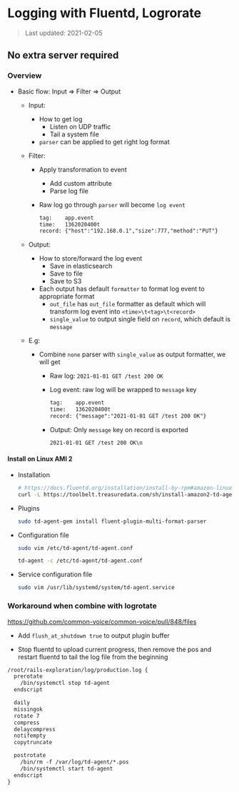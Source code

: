 # Logging with Fluentd, Logrorate

> Last updated: 2021-02-05

## No extra server required

### Overview

* Basic flow: Input => Filter => Output

  * Input: 

    * How to get log
      * Listen on UDP traffic
      * Tail a system file
    * `parser` can be applied to get right log format

  * Filter: 

    * Apply transformation to event

      * Add custom attribute
      * Parse log file

    * Raw log go through `parser` will become `log event`

      ```txt
      tag:    app.event
      time:   1362020400t
      record: {"host":"192.168.0.1","size":777,"method":"PUT"}
      ```

  * Output: 

    * How to store/forward the log event 
      * Save in elasticsearch
      * Save to file
      * Save to S3
    * Each output has default `formatter` to format log event to appropriate format
      * `out_file` has `out_file` formatter as default which will transform log event into `<time>\t<tag>\t<record>`
      * `single_value` to output single field on `record`, which default is `message`

  * E.g: 

    * Combine `none` parser with `single_value` as output formatter, we will get

      * Raw log: `2021-01-01 GET /test 200 OK`

      * Log event: raw log will be wrapped to `message` key

        ```txt
        tag:    app.event
        time:   1362020400t
        record: {"message":"2021-01-01 GET /test 200 OK"}
        ```

      * Output: Only `message` key on record is exported

        ```txt
        2021-01-01 GET /test 200 OK\n
        ```

        

#### Install on Linux AMI 2

* Installation

	```bash
	# https://docs.fluentd.org/installation/install-by-rpm#amazon-linux
	curl -L https://toolbelt.treasuredata.com/sh/install-amazon2-td-agent4.sh | sh
	```

* Plugins

  ```bash
  sudo td-agent-gem install fluent-plugin-multi-format-parser
  ```


* Configuration file

  ```bash
  sudo vim /etc/td-agent/td-agent.conf
  ```

  ```bash
  td-agent -c /etc/td-agent/td-agent.conf
  ```

* Service configuration file

  ```bash
  sudo vim /usr/lib/systemd/system/td-agent.service
  ```

### Workaround when combine with logrotate

  https://github.com/common-voice/common-voice/pull/848/files

  * Add `flush_at_shutdown true` to output plugin buffer
  
  * Stop fluentd to upload current progress, then remove the pos and restart fluentd to tail the log file from the beginning

  ```txt
  /root/rails-exploration/log/production.log {
    prerotate
      /bin/systemctl stop td-agent
    endscript
  
    daily
    missingok
    rotate 7
    compress
    delaycompress
    notifempty
    copytruncate
  
    postrotate
      /bin/rm -f /var/log/td-agent/*.pos
      /bin/systemctl start td-agent
    endscript
  }
  ```